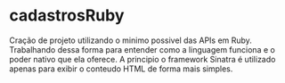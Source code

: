 cadastrosRuby
=============

Cração de projeto utilizando o minimo possivel das APIs em Ruby. Trabalhando dessa forma para entender como a linguagem funciona e o poder nativo que ela oferece. A principio o framework Sinatra é utilizado apenas para exibir o conteudo HTML de forma mais simples.

